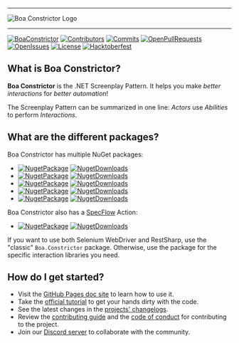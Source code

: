 
---

![Boa Constrictor Logo](https://raw.githubusercontent.com/q2ebanking/boa-constrictor/main/logos/title/no-margin/png/logo-title-black-400x64.png)

---
[![BoaConstrictor](https://img.shields.io/badge/boa%20constrictor%20-The%20.NET%20Screenplay%20Pattern-blueviolet?logo=data:image/png;base64,iVBORw0KGgoAAAANSUhEUgAAAA8AAAATCAYAAABPwleqAAAACXBIWXMAAAWJAAAFiQFtaJ36AAABAUlEQVQ4jY2T623CQBCEP6L8xyW4A6ACKCEdxCWEDkgHUAHQQTpISnA6IB2YCjYatIeO5fwY6WTt+eY8s7PGzErrZGVczKxJ50vE2sy6HnKCLmd2u+EZS2AfditgkdXbSK6cGNEBLdAAR3/3l6RWZrYfkZq83i0lcjtCND9DvvEK7IKXX+DHpeZQDx4sybMOzb0+AB893uX3PavPBGkb9z9mQ77rSJ6a81fKOc9q5ZFI8luIcBN68ynyKfNy9Qa2U3OeItOGcl760A9B7x96FMezcb8xJsmWPT2/85wLo/yUs2rlv445xzU555eer9YlOQ6Nr2K7DP3Pec4JmnktAP4BJn0sgWz0+e4AAAAASUVORK5CYII=
)](https://github.com/q2ebanking/boa-constrictor)
[![Contributors](https://img.shields.io/github/contributors/q2ebanking/boa-constrictor)](https://github.com/q2ebanking/boa-constrictor/graphs/contributors)
[![Commits](https://img.shields.io/github/commit-activity/m/q2ebanking/boa-constrictor)](https://github.com/q2ebanking/boa-constrictor/commits/main)
[![OpenPullRequests](https://img.shields.io/github/issues-pr/q2ebanking/boa-constrictor)](https://github.com/q2ebanking/boa-constrictor/pulls)
[![OpenIssues](https://img.shields.io/github/issues/q2ebanking/boa-constrictor)](https://github.com/q2ebanking/boa-constrictor/issues)
[![License](https://img.shields.io/badge/license-Apache%202-blue)](./LICENSE.md)
[![Hacktoberfest](https://img.shields.io/github/hacktoberfest/2021/q2ebanking/boa-constrictor)](https://github.com/q2ebanking/boa-constrictor/issues)


## What is Boa Constrictor?

**Boa Constrictor** is the .NET Screenplay Pattern.
It helps you make *better interactions* for *better automation*!

The Screenplay Pattern can be summarized in one line:
*Actors* use *Abilities* to perform *Interactions*.


## What are the different packages?

Boa Constrictor has multiple NuGet packages:

* [![NugetPackage](https://img.shields.io/nuget/v/Boa.Constrictor?label=Boa.Constrictor)](https://www.nuget.org/packages/Boa.Constrictor/)
[![NugetDownloads](https://img.shields.io/nuget/dt/Boa.Constrictor)](https://www.nuget.org/stats/packages/Boa.Constrictor?groupby=Version)
* [![NugetPackage](https://img.shields.io/nuget/v/Boa.Constrictor.Screenplay?label=Boa.Constrictor.Screenplay)](https://www.nuget.org/packages/Boa.Constrictor.Screenplay/)
[![NugetDownloads](https://img.shields.io/nuget/dt/Boa.Constrictor.Screenplay)](https://www.nuget.org/stats/packages/Boa.Constrictor.Screenplay?groupby=Version)
* [![NugetPackage](https://img.shields.io/nuget/v/Boa.Constrictor.Selenium?label=Boa.Constrictor.Selenium)](https://www.nuget.org/packages/Boa.Constrictor.Selenium/)
[![NugetDownloads](https://img.shields.io/nuget/dt/Boa.Constrictor.Selenium)](https://www.nuget.org/stats/packages/Boa.Constrictor.Selenium?groupby=Version)
* [![NugetPackage](https://img.shields.io/nuget/v/Boa.Constrictor.RestSharp?label=Boa.Constrictor.RestSharp)](https://www.nuget.org/packages/Boa.Constrictor.RestSharp/)
[![NugetDownloads](https://img.shields.io/nuget/dt/Boa.Constrictor.RestSharp)](https://www.nuget.org/stats/packages/Boa.Constrictor.RestSharp?groupby=Version)
* [![NugetPackage](https://img.shields.io/nuget/v/Boa.Constrictor.Xunit?label=Boa.Constrictor.Xunit)](https://www.nuget.org/packages/Boa.Constrictor.Xunit/)
[![NugetDownloads](https://img.shields.io/nuget/dt/Boa.Constrictor.Xunit)](https://www.nuget.org/stats/packages/Boa.Constrictor.Xunit?groupby=Version)

Boa Constrictor also has a [SpecFlow](https://specflow.org/) Action:

* [![NugetPackage](https://img.shields.io/nuget/v/SpecFlow.Actions.BoaConstrictor?label=SpecFlow.Actions.BoaConstrictor)](https://www.nuget.org/packages/SpecFlow.Actions.BoaConstrictor/)
[![NugetDownloads](https://img.shields.io/nuget/dt/SpecFlow.Actions.BoaConstrictor)](https://www.nuget.org/stats/packages/SpecFlow.Actions.BoaConstrictor?groupby=Version)

If you want to use both Selenium WebDriver and RestSharp, use the "classic" `Boa.Constrictor` package.
Otherwise, use the package for the specific interaction libraries you need.


## How do I get started?

* Visit the [GitHub Pages doc site](https://q2ebanking.github.io/boa-constrictor/) to learn how to use it.
* Take the [official tutorial](https://q2ebanking.github.io/boa-constrictor/tutorial/overview/) to get your hands dirty with the code.
* See the latest changes in the [projects' changelogs](CHANGELOG.md).
* Review the [contributing guide](https://q2ebanking.github.io/boa-constrictor/contributing/contributing-code/) and the [code of conduct](https://q2ebanking.github.io/boa-constrictor/contributing/code-of-conduct/) for contributing to the project.
* Join our [Discord server](https://discord.gg/pP3dXzYQ82)
to collaborate with the community.

